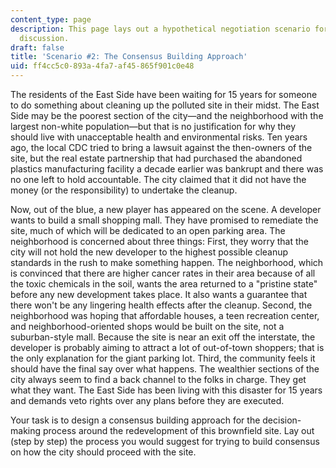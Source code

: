 ```yaml
---
content_type: page
description: This page lays out a hypothetical negotiation scenario for thought and
  discussion.
draft: false
title: 'Scenario #2: The Consensus Building Approach'
uid: ff4cc5c0-893a-4fa7-af45-865f901c0e48
---
```

The residents of the East Side have been waiting for 15 years for someone to do something about cleaning up the polluted site in their midst. The East Side may be the poorest section of the city—and the neighborhood with the largest non-white population—but that is no justification for why they should live with unacceptable health and environmental risks. Ten years ago, the local CDC tried to bring a lawsuit against the then-owners of the site, but the real estate partnership that had purchased the abandoned plastics manufacturing facility a decade earlier was bankrupt and there was no one left to hold accountable. The city claimed that it did not have the money (or the responsibility) to undertake the cleanup. 

Now, out of the blue, a new player has appeared on the scene. A developer wants to build a small shopping mall. They have promised to remediate the site, much of which will be dedicated to an open parking area. The neighborhood is concerned about three things: First, they worry that the city will not hold the new developer to the highest possible cleanup standards in the rush to make something happen. The neighborhood, which is convinced that there are higher cancer rates in their area because of all the toxic chemicals in the soil, wants the area returned to a "pristine state" before any new development takes place. It also wants a guarantee that there won't be any lingering health effects after the cleanup. Second, the neighborhood was hoping that affordable houses, a teen recreation center, and neighborhood-oriented shops would be built on the site, not a suburban-style mall. Because the site is near an exit off the interstate, the developer is probably aiming to attract a lot of out-of-town shoppers; that is the only explanation for the giant parking lot. Third, the community feels it should have the final say over what happens. The wealthier sections of the city always seem to find a back channel to the folks in charge. They get what they want. The East Side has been living with this disaster for 15 years and demands veto rights over any plans before they are executed. 

Your task is to design a consensus building approach for the decision-making process around the redevelopment of this brownfield site. Lay out (step by step) the process you would suggest for trying to build consensus on how the city should proceed with the site.